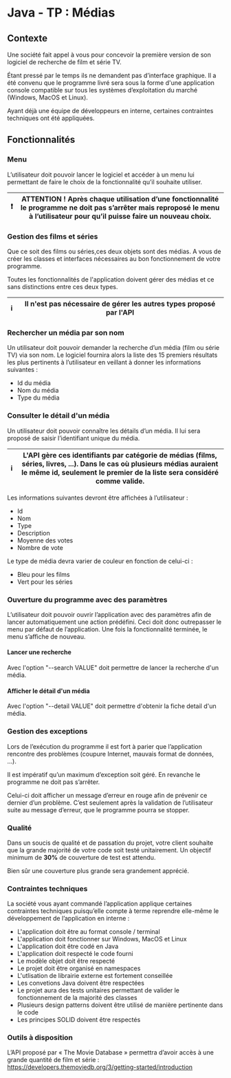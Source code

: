 # Java - TP : Médias

## Contexte

Une société fait appel à vous pour concevoir la première version de son logiciel de recherche de film et série TV.

Étant pressé par le temps ils ne demandent pas d’interface graphique. Il a été convenu que le programme livré sera sous la forme d'une application console compatible sur tous les systèmes d’exploitation du marché (Windows, MacOS et Linux).

Ayant déjà une équipe de développeurs en interne, certaines contraintes techniques ont été appliquées.

## Fonctionnalités

### Menu

L’utilisateur doit pouvoir lancer le logiciel et accéder à un menu lui permettant de faire le choix de la fonctionnalité qu’il souhaite utiliser.

:exclamation: | ATTENTION ! Après chaque utilisation d’une fonctionnalité le programme ne doit pas s’arrêter mais reproposé le menu à l’utilisateur pour qu’il puisse faire un nouveau choix.
:---: | :---:

### Gestion des films et séries

Que ce soit des films ou séries,ces deux objets sont des médias. A vous de créer les classes et interfaces nécessaires au bon fonctionnement de votre programme.

Toutes les fonctionnalités de l'application doivent gérer des médias et ce sans distinctions entre ces deux types.

:information_source: | Il n'est pas nécessaire de gérer les autres types proposé par l'API
:---: | :---:

### Rechercher un média par son nom

Un utilisateur doit pouvoir demander la recherche d’un média (film ou série TV) via son nom. Le logiciel fournira alors la liste des 15 premiers résultats les plus pertinents à l’utilisateur en veillant à donner les informations suivantes :

* Id du média
* Nom du média
* Type du média

### Consulter le détail d'un média

Un utilisateur doit pouvoir connaître les détails d’un média. Il lui sera proposé de saisir l’identifiant unique du média.

:information_source: | L'API gère ces identifiants par catégorie de médias (films, séries, livres, ...). Dans le cas où plusieurs médias auraient le même id, seulement le premier de la liste sera considéré comme valide.
:---: | :---:

Les informations suivantes devront être affichées à l’utilisateur :

* Id
* Nom
* Type
* Description
* Moyenne des votes
* Nombre de vote

Le type de média devra varier de couleur en fonction de celui-ci :

* Bleu pour les films
* Vert pour les séries

### Ouverture du programme avec des paramètres

L’utilisateur doit pouvoir ouvrir l’application avec des paramètres afin de lancer automatiquement une action prédéfini. Ceci doit donc outrepasser le menu par défaut de l’application. Une fois la fonctionnalité terminée, le menu s’affiche de nouveau.

#### Lancer une recherche

Avec l'option "--search VALUE" doit permettre de lancer la recherche d'un média.

#### Afficher le détail d'un média

Avec l'option "--detail VALUE" doit permettre d'obtenir la fiche detail d'un média.

### Gestion des exceptions

Lors de l’exécution du programme il est fort à parier que l’application rencontre des problèmes (coupure Internet, mauvais format de données, …).

Il est impératif qu’un maximum d’exception soit géré. En revanche le programme ne doit pas s’arrêter. 

Celui-ci doit afficher un message d’erreur en rouge afin de prévenir ce dernier d’un problème. C’est seulement après la validation de l’utilisateur suite au message d’erreur, que le programme pourra se stopper.

### Qualité

Dans un soucis de qualité et de passation du projet, votre client souhaite que la grande majorité de votre code soit testé unitairement.
Un objectif minimum de **30%** de couverture de test est attendu.

Bien sûr une couverture plus grande sera grandement apprécié.

### Contraintes techniques

La société vous ayant commandé l’application applique certaines contraintes techniques puisqu’elle compte à terme reprendre elle-même le développement de l’application en 
interne :

* L'application doit être au format console / terminal
* L'application doit fonctionner sur Windows, MacOS et Linux
* L'application doit être codé en Java
* L'application doit respecté le code fourni
* Le modèle objet doit être respecté
* Le projet doit être organisé en namespaces
* L'utlisation de librairie externe est fortement conseillée
* Les convetions Java doivent être respectées
* Le projet aura des tests unitaires permettant de valider le fonctionnement de la majorité des classes
* Plusieurs design patterns doivent être utilisé de manière pertinente dans le code
* Les principes SOLID doivent être respectés

### Outils à disposition

L’API proposé par « The Movie Database » permettra d’avoir accès à une grande quantité de 
film et série : https://developers.themoviedb.org/3/getting-started/introduction